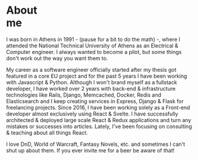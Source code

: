 # About <br /> me

I was born in Athens in 1991 - (pause for a bit to do the math) -, where I attended the National Technical University of Athens as an
Electrical & Computer engineer. I always wanted to become a pilot, but some things don't work out the way you want them to.

My career as a software engineer officially started after my thesis got featured in a
core EU project and for the past 5 years I have been working with Javascript &
Python. Although I won't brand myself as a fullstack developer, I have worked over 2 years with
back-end & infrastructure technologies like Rails, Django, Memcached, Docker, Redis and
Elasticsearch and I keep creating services in Express, Django & Flask for freelancing projects.
Since 2016, I have been working solely as a Front-end developer almost exclusively using
React & Svelte. I have successfully architected & deployed large scale React & Redux
applications and turn any mistakes or successes into articles. Lately, I've been focusing
on consulting & teaching about all things React.

I love DnD, World of Warcraft, Fantasy Novels, etc. and sometimes I can't shut up about them. If you ever
invite me for a beer be aware of that!
